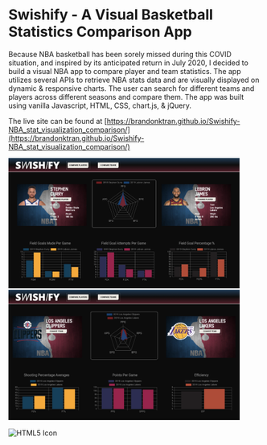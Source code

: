 # Swishify - A Visual Basketball Statistics Comparison App
Because NBA basketball has been sorely missed during this COVID situation, and inspired by its anticipated return in July 2020, I decided to build a visual NBA app to compare player and team statistics. The app utilizes several APIs to retrieve NBA stats data and are visually displayed on dynamic & responsive charts. The user can search for different teams and players across different seasons and compare them. The app was built using vanilla Javascript, HTML, CSS, chart.js, & jQuery.

The live site can be found at [https://brandonktran.github.io/Swishify-NBA_stat_visualization_comparison/](https://brandonktran.github.io/Swishify-NBA_stat_visualization_comparison/)


<img src="assets/images/player.png" alt="HTML5 Icon" width="460">  <img src="assets/images/team.png" alt="HTML5 Icon" width="460">

<img src="assets/images/swish.gif" alt="HTML5 Icon" width="940"> 
